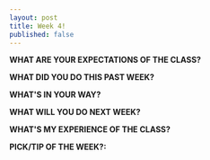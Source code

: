 ```yaml
---
layout: post
title: Week 4!
published: false
---
```


**WHAT ARE YOUR EXPECTATIONS OF THE CLASS?** 

**WHAT DID YOU DO THIS PAST WEEK?** 

**WHAT'S IN YOUR WAY?** 

**WHAT WILL YOU DO NEXT WEEK?** 

**WHAT'S MY EXPERIENCE OF THE CLASS?** 

**PICK/TIP OF THE WEEK?:** 
